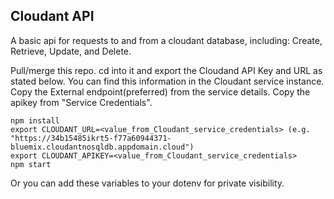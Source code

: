 ## Cloudant API

A basic api for requests to and from a cloudant database, including: Create, Retrieve, Update, and Delete.

Pull/merge this repo. cd into it and export the Cloudand API Key and URL as stated below. You can find this information in the Cloudant service instance. Copy the External endpoint(preferred) from the service details. Copy the apikey from "Service Credentials".

```
npm install
export CLOUDANT_URL=<value_from_Cloudant_service_credentials> (e.g. "https://34b15485ikrt5-f77a60944371-bluemix.cloudantnosqldb.appdomain.cloud")
export CLOUDANT_APIKEY=<value_from_Cloudant_service_credentials>
npm start
```
Or you can add these variables to your dotenv for private visibility.
